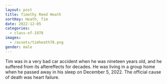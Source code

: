 ```yaml
---
layout: post
title: Timothy Reed Heath
sortKey: Heath, Tim
date: 2022-12-05
categories:
  - class-of-1978
images:
  - /assets/timheath78.png
gender: male
---
```

Tim was in a very bad car accident when he was nineteen years old, and he suffered from its aftereffects for decades. He was living in a group home when he passed away in his sleep on December 5, 2022. The official cause of death was heart failure.